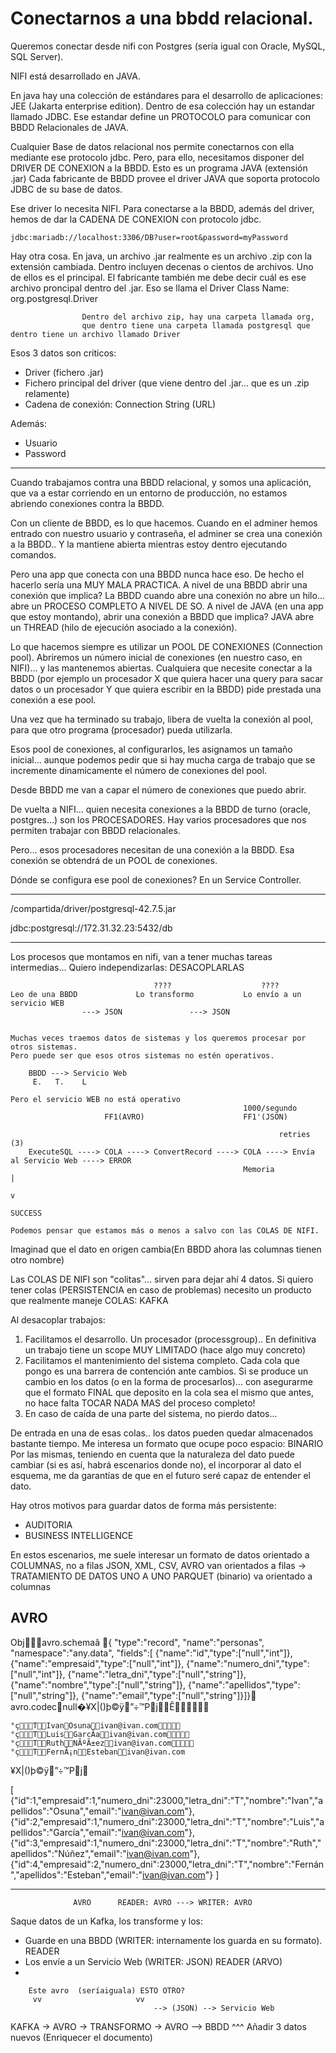
# Conectarnos a una bbdd relacional.

Queremos conectar desde nifi con Postgres (sería igual con Oracle, MySQL, SQL Server).

NIFI está desarrollado en JAVA.

En java hay una colección de estándares para el desarrollo de aplicaciones: JEE (Jakarta enterprise edition).
Dentro de esa colección hay un estandar llamado JDBC.
Ese estandar define un PROTOCOLO para comunicar con BBDD Relacionales de JAVA.

Cualquier Base de datos relacional nos permite conectarnos con ella mediante ese protocolo jdbc.
Pero, para ello, necesitamos disponer del DRIVER DE CONEXION a la BBDD. Esto es un programa JAVA (extensión .jar)
Cada fabricante de BBDD provee el driver JAVA que soporta protocolo JDBC de su base de datos.

Ese driver lo necesita NIFI.
Para conectarse a la BBDD, además del driver, hemos de dar la CADENA DE CONEXION con protocolo jdbc.

    jdbc:mariadb://localhost:3306/DB?user=root&password=myPassword

Hay otra cosa. En java, un archivo .jar realmente es un archivo .zip con la extensión cambiada.
Dentro incluyen decenas o cientos de archivos.
Uno de ellos es el principal. El fabricante también me debe decir cuál es ese archivo proncipal dentro del .jar.
Eso se llama el Driver Class Name: org.postgresql.Driver

                    Dentro del archivo zip, hay una carpeta llamada org, 
                    que dentro tiene una carpeta llamada postgresql que dentro tiene un archivo llamado Driver
                    
Esos 3 datos son criticos:
- Driver (fichero .jar)
- Fichero principal del driver (que viene dentro del .jar... que es un .zip relamente)
- Cadena de conexión: Connection String (URL)

Además:
- Usuario
- Password

---

Cuando trabajamos contra una BBDD relacional, y somos una aplicación, que va a estar corriendo en un entorno de producción, no estamos abriendo conexiones contra la BBDD.

Con un cliente de BBDD, es lo que hacemos. Cuando en el adminer hemos entrado con nuestro usuario y contraseña,
el adminer se crea una conexión a la BBDD.. Y la mantiene abierta mientras estoy dentro ejecutando comandos.

Pero una app que conecta con una BBDD nunca hace eso. De hecho el hacerlo sería una MUY MALA PRACTICA.
A nivel de una BBDD abrir una conexión que implica? La BBDD cuando abre una conexión no abre un hilo... abre un PROCESO COMPLETO A NIVEL DE SO.
A nivel de JAVA (en una app que estoy montando), abrir una conexión a BBDD que implica? JAVA abre un THREAD (hilo de ejecución asociado a la conexión).

Lo que hacemos siempre es utilizar un POOL DE CONEXIONES (Connection pool).
Abriremos un número inicial de conexiones (en nuestro caso, en NIFI)... y las mantenemos abiertas.
Cualquiera que necesite conectar a la BBDD (por ejemplo un procesador X que quiera hacer una query para sacar datos
o un procesador Y que quiera escribir en la BBDD) pide prestada una conexión a ese pool.

Una vez que ha terminado su trabajo, libera de vuelta la conexión al pool, para que otro programa (procesador) pueda utilizarla.

Esos pool de conexiones, al configurarlos, les asignamos un tamaño inicial... aunque podemos pedir que si hay mucha carga de trabajo que se incremente dinamicamente el número de conexiones del pool.

Desde BBDD me van a capar el número de conexiones que puedo abrir.

De vuelta a NIFI... quien necesita conexiones a la BBDD de turno (oracle, postgres...) son los PROCESADORES.
Hay varios procesadores que nos permiten trabajar con BBDD relacionales.

Pero... esos procesadores necesitan de una conexión a la BBDD. Esa conexión se obtendrá de un POOL de conexiones.

Dónde se configura ese pool de conexiones? En un Service Controller.

---

/compartida/driver/postgresql-42.7.5.jar

jdbc:postgresql://172.31.32.23:5432/db

---

Los procesos que montamos en nifi, van a tener muchas tareas intermedias... Quiero independizarlas: DESACOPLARLAS

                                    ????                    ????
    Leo de una BBDD             Lo transformo           Lo envío a un servicio WEB
                    ---> JSON               ---> JSON
                    
                    
    Muchas veces traemos datos de sistemas y los queremos procesar por otros sistemas.
    Pero puede ser que esos otros sistemas no estén operativos.
    
        BBDD ---> Servicio Web
         E.   T.    L
         
    Pero el servicio WEB no está operativo
                                                        1000/segundo
                         FF1(AVRO)                      FF1'(JSON)
    
                                                                retries (3)
        ExecuteSQL ----> COLA ----> ConvertRecord ----> COLA ----> Envía al Servicio Web ----> ERROR
                                                        Memoria                 |
                                                                                v
                                                                             SUCCESS
                    
    Podemos pensar que estamos más o menos a salvo con las COLAS DE NIFI.                

Imaginad que el dato en origen cambia(En BBDD ahora las columnas tienen otro nombre)

Las COLAS DE NIFI son "colitas"... sirven para dejar ahí 4 datos.
Si quiero tener colas (PERSISTENCIA en caso de problemas) necesito un producto que realmente maneje COLAS: KAFKA


Al desacoplar trabajos:
1. Facilitamos el desarrollo. Un procesador (processgroup).. En definitiva un trabajo tiene un scope MUY LIMITADO
   (hace algo muy concreto)
2. Facilitamos el mantenimiento del sistema completo. Cada cola que pongo es una barrera de contención ante cambios.
   Si se produce un cambio en los datos (o en la forma de procesarlos)... con asegurarme que el formato FINAL que deposito en la cola sea el mismo que antes, no hace falta TOCAR NADA MAS del proceso completo!
3. En caso de caída de una parte del sistema, no pierdo datos...

De entrada en una de esas colas.. los datos pueden quedar almacenados bastante tiempo. Me interesa un formato que ocupe poco espacio: BINARIO
Por las mismas, teniendo en cuenta que la naturaleza del dato puede cambiar (si es así, habrá escenarios donde no), el incorporar al dato el esquema, me da garantías de que en el futuro seré capaz de entender el dato.

Hay otros motivos para guardar datos de forma más persistente: 
- AUDITORIA
- BUSINESS INTELLIGENCE

En estos escenarios, me suele interesar un formato de datos orientado a COLUMNAS, no a filas
    JSON, XML, CSV, AVRO van orientados a filas -> TRATAMIENTO DE DATOS UNO A UNO
    PARQUET (binario) va orientado a columnas
                
                
                
## AVRO

Objavro.schemaâ
    {
        "type":"record",
        "name":"personas",
        "namespace":"any.data",
        "fields":[
            {"name":"id","type":["null","int"]},
            {"name":"empresaid","type":["null","int"]},
            {"name":"numero_dni","type":["null","int"]},
            {"name":"letra_dni","type":["null","string"]},
            {"name":"nombre","type":["null","string"]},
            {"name":"apellidos","type":["null","string"]},
            {"name":"email","type":["null","string"]}]}
avro.codecnull�¥X|()þ©ÿ”÷™PjÊ

    °çTIvanOsunaivan@ivan.com
    °çTLuisGarcÃ­aivan@ivan.com
    °çTRuthNÃºÃ±ezivan@ivan.com
    °çTFernÃ¡nEstebanivan@ivan.com

¥X|()þ©ÿ”÷™Pj


[
    {"id":1,"empresaid":1,"numero_dni":23000,"letra_dni":"T","nombre":"Ivan","apellidos":"Osuna","email":"ivan@ivan.com"},
    {"id":2,"empresaid":1,"numero_dni":23000,"letra_dni":"T","nombre":"Luis","apellidos":"García","email":"ivan@ivan.com"},
    {"id":3,"empresaid":1,"numero_dni":23000,"letra_dni":"T","nombre":"Ruth","apellidos":"Núñez","email":"ivan@ivan.com"},
    {"id":4,"empresaid":2,"numero_dni":23000,"letra_dni":"T","nombre":"Fernán","apellidos":"Esteban","email":"ivan@ivan.com"}
]

---

                  AVRO      READER: AVRO ---> WRITER: AVRO
Saque datos de un Kafka, los transforme y los:
- Guarde en una BBDD (WRITER: internamente los guarda en su formato).   READER
- Los envíe a un Servicio Web   (WRITER: JSON)                          READER (ARVO)
- 


        Este avro  (seríaiguala) ESTO OTRO?
         vv                     vv
                                    --> (JSON) --> Servicio Web
KAFKA -> AVRO -> TRANSFORMO -> AVRO --> BBDD
                    ^^^
                    Añadir 3 datos nuevos
                    (Enriquecer el documento)


